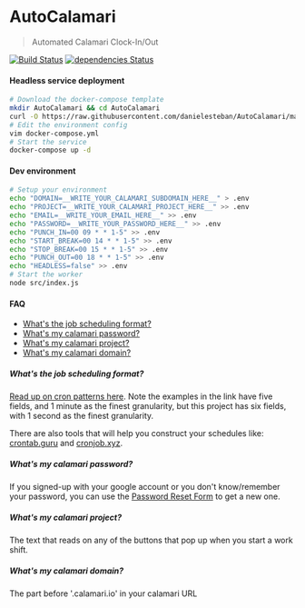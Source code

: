 AutoCalamari
===

> Automated Calamari Clock-In/Out

[![Build Status](https://travis-ci.org/danielesteban/AutoCalamari.svg?branch=master)](https://travis-ci.org/danielesteban/AutoCalamari)
[![dependencies Status](https://david-dm.org/danielesteban/AutoCalamari/status.svg)](https://david-dm.org/danielesteban/AutoCalamari)


#### Headless service deployment

```bash
# Download the docker-compose template
mkdir AutoCalamari && cd AutoCalamari 
curl -O https://raw.githubusercontent.com/danielesteban/AutoCalamari/master/docker-compose.yml
# Edit the environment config
vim docker-compose.yml
# Start the service
docker-compose up -d
```

#### Dev environment

```bash
# Setup your environment
echo "DOMAIN=__WRITE_YOUR_CALAMARI_SUBDOMAIN_HERE__" > .env
echo "PROJECT=__WRITE_YOUR_CALAMARI_PROJECT_HERE__" >> .env
echo "EMAIL=__WRITE_YOUR_EMAIL_HERE__" >> .env
echo "PASSWORD=__WRITE_YOUR_PASSWORD_HERE__" >> .env
echo "PUNCH_IN=00 09 * * 1-5" >> .env
echo "START_BREAK=00 14 * * 1-5" >> .env
echo "STOP_BREAK=00 15 * * 1-5" >> .env
echo "PUNCH_OUT=00 18 * * 1-5" >> .env
echo "HEADLESS=false" >> .env
# Start the worker
node src/index.js
```

#### FAQ

 * [What's the job scheduling format?](#whats-the-job-scheduling-format)
 * [What's my calamari password?](#whats-my-calamari-password)
 * [What's my calamari project?](#whats-my-calamari-project)
 * [What's my calamari domain?](#whats-my-calamari-domain)

##### What's the job scheduling format?

[Read up on cron patterns here](http://crontab.org/). Note the examples in the link have five fields, and 1 minute as the finest granularity, but this project has six fields, with 1 second as the finest granularity.

There are also tools that will help you construct your schedules like: [crontab.guru](https://crontab.guru/) and [cronjob.xyz](https://cronjob.xyz/).

##### What's my calamari password?

If you signed-up with your google account or you don't know/remember your password, you can use the [Password Reset Form](https://app.calamari.io/o/remind-password) to get a new one.

##### What's my calamari project?

The text that reads on any of the buttons that pop up when you start a work shift.

##### What's my calamari domain?

The part before '.calamari.io' in your calamari URL
